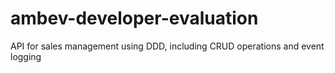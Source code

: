 # ambev-developer-evaluation
API for sales management using DDD, including CRUD operations and event logging
